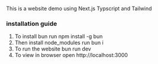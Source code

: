 This is a website demo using Next.js Typscript and Tailwind

### installation guide

1. To install bun run
   npm install -g bun
2. Then install node_modules run
   bun i
3. To run the website
   bun run dev
4. To view in browser
   open http://localhost:3000
